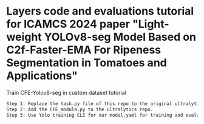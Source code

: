 # Layers code and evaluations tutorial for ICAMCS 2024 paper "Light-weight YOLOv8-seg Model Based on C2f-Faster-EMA For Ripeness Segmentation in Tomatoes and Applications"

Train CFE-Yolov8-seg in custom dataset tutorial
```bash
Step 1: Replace the task.py file of this repo to the original ultralytics repo.
Step 2: Add the CFE_module.py to the ultralytics repo.
Step 3: Use Yolo training CLI for our model.yaml for training and evaluations.
